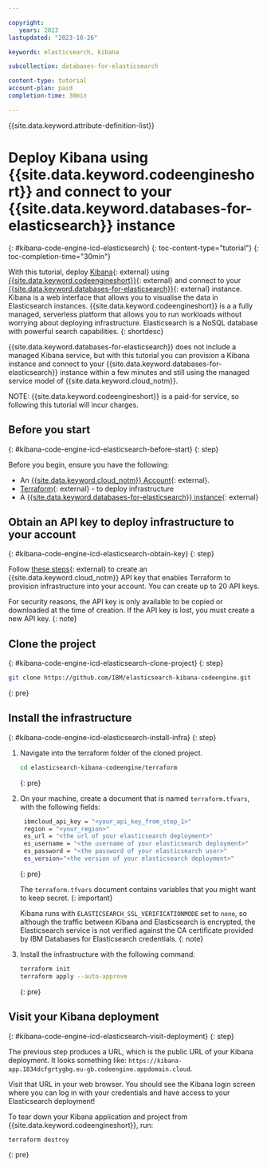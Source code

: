 ```yaml
---

copyright:
   years: 2023
lastupdated: "2023-10-26"

keywords: elasticsearch, kibana

subcollection: databases-for-elasticsearch

content-type: tutorial
account-plan: paid
completion-time: 30min

---
```


{{site.data.keyword.attribute-definition-list}}	

# Deploy Kibana using {{site.data.keyword.codeengineshort}} and connect to your {{site.data.keyword.databases-for-elasticsearch}} instance
{: #kibana-code-engine-icd-elasticsearch}
{: toc-content-type="tutorial"}
{: toc-completion-time="30min"}

With this tutorial, deploy [Kibana](https://www.elastic.co/kibana){: external} using [{{site.data.keyword.codeengineshort}}](https://www.ibm.com/products/code-engine){: external} and connect to your [{{site.data.keyword.databases-for-elasticsearch}}](https://www.ibm.com/products/databases-for-elasticsearch){: external} instance. Kibana is a web interface that allows you to visualise the data in Elasticsearch instances. {{site.data.keyword.codeengineshort}} is a a fully managed, serverless platform that allows you to run workloads without worrying about deploying infrastructure. Elasticsearch is a NoSQL database with powerful search capabilities.
{: shortdesc}

{{site.data.keyword.databases-for-elasticsearch}} does not include a managed Kibana service, but with this tutorial you can provision a Kibana instance and connect to your {{site.data.keyword.databases-for-elasticsearch}} instance within a few minutes and still using the managed service model of {{site.data.keyword.cloud_notm}}.

NOTE: {{site.data.keyword.codeengineshort}} is a paid-for service, so following this tutorial will incur charges.

## Before you start
{: #kibana-code-engine-icd-elasticsearch-before-start}
{: step}

Before you begin, ensure you have the following:

- An [{{site.data.keyword.cloud_notm}} Account](https://cloud.ibm.com/registration){: external}.
- [Terraform](https://www.terraform.io/){: external} - to deploy infrastructure
- A [{{site.data.keyword.databases-for-elasticsearch}} instance](https://cloud.ibm.com/databases/databases-for-elasticsearch/create){: external}

## Obtain an API key to deploy infrastructure to your account
{: #kibana-code-engine-icd-elasticsearch-obtain-key}
{: step}

Follow [these steps](/docs/account?topic=account-userapikey&interface=ui#create_user_key){: external} to create an {{site.data.keyword.cloud_notm}} API key that enables Terraform to provision infrastructure into your account. You can create up to 20 API keys.

For security reasons, the API key is only available to be copied or downloaded at the time of creation. If the API key is lost, you must create a new API key.
{: note}

## Clone the project
{: #kibana-code-engine-icd-elasticsearch-clone-project}
{: step}

```sh
git clone https://github.com/IBM/elasticsearch-kibana-codeengine.git
```
{: pre}

## Install the infrastructure
{: #kibana-code-engine-icd-elasticsearch-install-infra}
{: step}

1. Navigate into the terraform folder of the cloned project.

   ```sh
   cd elasticsearch-kibana-codeengine/terraform
   ```
   {: pre}

1. On your machine, create a document that is named `terraform.tfvars`, with the following fields:

   ```sh
    ibmcloud_api_key = "<your_api_key_from_step_1>"
    region = "<your_region>"
    es_url = "<the url of your elasticsearch deployment>"
    es_username = "<the username of your elasticsearch deployment>"
    es_password = "<the password of your elasticsearch user>"
    es_version="<the version of your elasticsearch deployment>"
   ```
   {: pre}

   The `terraform.tfvars` document contains variables that you might want to keep secret.
   {: important}

   Kibana runs with `ELASTICSEARCH_SSL_VERIFICATIONMODE` set to `none`, so although the traffic between Kibana and Elasticsearch is encrypted, the Elasticsearch service is not verified against the CA certificate provided by IBM Databases for Elasticsearch credentials.
   {: note}

1. Install the infrastructure with the following command:

   ```sh
   terraform init 
   terraform apply --auto-approve
   ```
   {: pre}

## Visit your Kibana deployment
{: #kibana-code-engine-icd-elasticsearch-visit-deployment}
{: step}

The previous step produces a URL, which is the public URL of your Kibana deployment. It looks something like: `https://kibana-app.1834dcfgrtygbg.eu-gb.codeengine.appdomain.cloud`.

Visit that URL in your web browser. You should see the Kibana login screen where you can log in with your credentials and have access to your Elasticsearch deployment!

To tear down your Kibana application and project from {{site.data.keyword.codeengineshort}}, run:

```sh
terraform destroy
```
{: pre}
